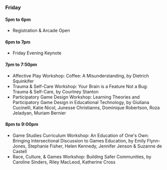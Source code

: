 <div class="friday-listed-schedule">
  <h3>Friday</h3>
  <h4> 5pm to 6pm</h4>
  <ul><li>
  Registration & Arcade Open
  </li></ul>

  <h4> 6pm to 7pm</h4>
  <ul><li>
  Friday Evening Keynote
  </li></ul>

  <h4> 7pm to 7:50pm</h4>
    <ul>
      <li>
        Affective Play Workshop: Coffee: A Misunderstanding, by Dietrich Squinkifer
      </li>
      <li>
        Trauma & Self-Care Workshop: Your Brain is a Feature Not a Bug: Trauma & Self-Care, by Courtney Stanton
      </li>
      <li>
        Participatory Game Design Workshop: Learning Theories and Participatory Game Design in Educational Technology, by Giuliana Cucinelli, Katie Nicol, Junesse Christianns, Dominique Robertson, Roza Jeladyan, Muriam Bernier
      </li>
    </ul>

  <h4> 8pm to 9:00pm</h4>
    <ul>
      <li>Game Studies Curriculum Workshop: An Education of One's Own: Bringing Intersectional Discussion to Games Education, by Emily Flynn-Jones, Stephanie Fisher, Helen Kennedy, Jennifer Jenson & Suzanne de Castell
      </li>
      <li> Race, Culture, & Games Workshop: Building Safer Communities, by Caroline Sinders, Riley MacLeod, Katherine Cross</li>
    </ul>
</div>